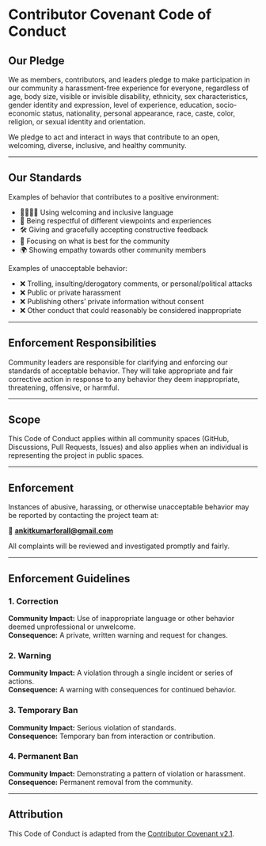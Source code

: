 # Contributor Covenant Code of Conduct

## Our Pledge
We as members, contributors, and leaders pledge to make participation in our
community a harassment-free experience for everyone, regardless of age, body
size, visible or invisible disability, ethnicity, sex characteristics, gender
identity and expression, level of experience, education, socio-economic status,
nationality, personal appearance, race, caste, color, religion, or sexual
identity and orientation.

We pledge to act and interact in ways that contribute to an open, welcoming,
diverse, inclusive, and healthy community.

---

## Our Standards
Examples of behavior that contributes to a positive environment:
- 🫱🏽‍🫲🏾 Using welcoming and inclusive language  
- 📖 Being respectful of different viewpoints and experiences  
- 🛠 Giving and gracefully accepting constructive feedback  
- 🤝 Focusing on what is best for the community  
- 🌍 Showing empathy towards other community members  

Examples of unacceptable behavior:
- ❌ Trolling, insulting/derogatory comments, or personal/political attacks  
- ❌ Public or private harassment  
- ❌ Publishing others’ private information without consent  
- ❌ Other conduct that could reasonably be considered inappropriate  

---

## Enforcement Responsibilities
Community leaders are responsible for clarifying and enforcing our standards of
acceptable behavior. They will take appropriate and fair corrective action in
response to any behavior they deem inappropriate, threatening, offensive, or
harmful.

---

## Scope
This Code of Conduct applies within all community spaces (GitHub, Discussions,
Pull Requests, Issues) and also applies when an individual is representing the
project in public spaces.

---

## Enforcement
Instances of abusive, harassing, or otherwise unacceptable behavior may be
reported by contacting the project team at:

📧 **ankitkumarforall@gmail.com**

All complaints will be reviewed and investigated promptly and fairly.  

---

## Enforcement Guidelines

### 1. Correction
**Community Impact:** Use of inappropriate language or other behavior deemed
unprofessional or unwelcome.  
**Consequence:** A private, written warning and request for changes.

### 2. Warning
**Community Impact:** A violation through a single incident or series of
actions.  
**Consequence:** A warning with consequences for continued behavior.  

### 3. Temporary Ban
**Community Impact:** Serious violation of standards.  
**Consequence:** Temporary ban from interaction or contribution.  

### 4. Permanent Ban
**Community Impact:** Demonstrating a pattern of violation or harassment.  
**Consequence:** Permanent removal from the community.  

---

## Attribution
This Code of Conduct is adapted from the [Contributor Covenant v2.1](https://www.contributor-covenant.org/version/2/1/code_of_conduct.html).
